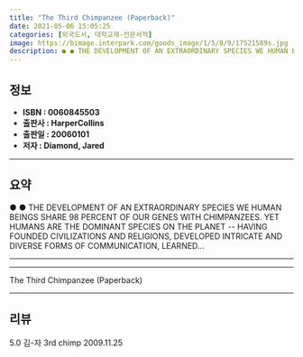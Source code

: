 ```yaml
---
title: "The Third Chimpanzee (Paperback)"
date: 2021-05-06 15:05:25
categories: [외국도서, 대학교재-전문서적]
image: https://bimage.interpark.com/goods_image/1/5/8/9/17521589s.jpg
description: ● ● THE DEVELOPMENT OF AN EXTRAORDINARY SPECIES WE HUMAN BEINGS SHARE 98 PERCENT OF OUR GENES WITH CHIMPANZEES. YET HUMANS ARE THE DOMINANT SPECIES ON THE PLA
---
```


## **정보**

- **ISBN : 0060845503**
- **출판사 : HarperCollins**
- **출판일 : 20060101**
- **저자 : Diamond, Jared**

------



## **요약**

●  ●  THE DEVELOPMENT OF AN EXTRAORDINARY SPECIES WE HUMAN BEINGS SHARE 98 PERCENT OF OUR GENES WITH CHIMPANZEES. YET HUMANS ARE THE DOMINANT SPECIES ON THE PLANET -- HAVING FOUNDED CIVILIZATIONS AND RELIGIONS, DEVELOPED INTRICATE AND DIVERSE FORMS OF COMMUNICATION, LEARNED... 

------



------


The Third Chimpanzee (Paperback) 

------


## **리뷰** 

5.0 김-자 3rd chimp 2009.11.25 <br/>